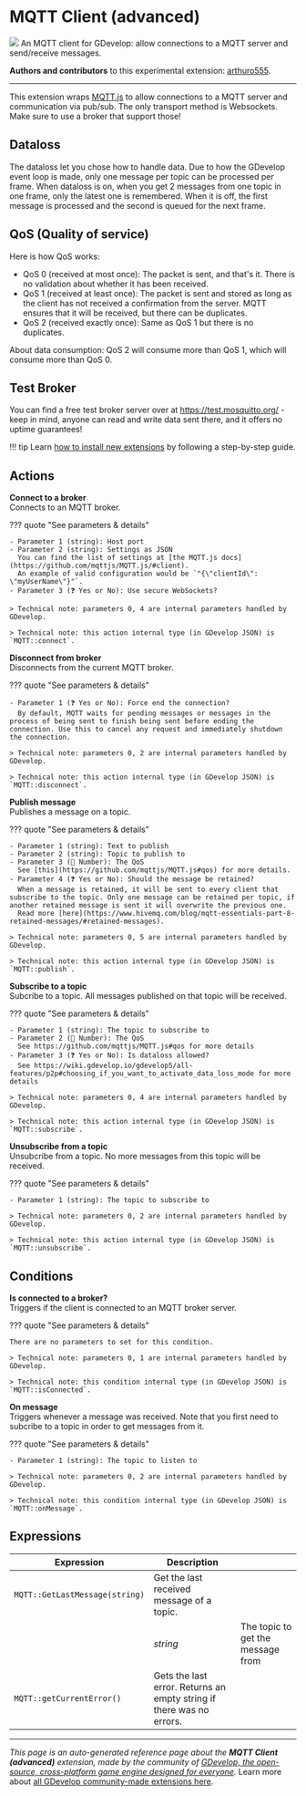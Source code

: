 # MQTT Client (advanced)

<img src="https://resources.gdevelop-app.com/assets/Icons/message-flash.svg" class="extension-icon"></img>
An MQTT client for GDevelop: allow connections to a MQTT server and send/receive messages.

**Authors and contributors** to this experimental extension: [arthuro555](https://gd.games/arthuro555).

---

This extension wraps [MQTT.js](https://github.com/mqttjs/MQTT.js) to allow connections to a MQTT server and communication via pub/sub. The only transport method is Websockets. Make sure to use a broker that support those!

## Dataloss

The dataloss let you chose how to handle data. Due to how the GDevelop event loop is made, only one message per topic can be processed per frame. When dataloss is on, when you get 2 messages from one topic in one frame, only the latest one is remembered. When it is off, the first message is processed and the second is queued for the next frame.

## QoS (Quality of service)

Here is how QoS works:


 - QoS 0 (received at most once): The packet is sent, and that's it. There is no validation about whether it has been received.
 - QoS 1 (received at least once): The packet is sent and stored as long as the client has not received a confirmation from the server. MQTT ensures that it will be received, but there can be duplicates.
 - QoS 2 (received exactly once): Same as QoS 1 but there is no duplicates.

About data consumption: QoS 2 will consume more than QoS 1, which will consume more than QoS 0.

## Test Broker

You can find a free test broker server over at https://test.mosquitto.org/ - keep in mind, anyone can read and write data sent there, and it offers no uptime guarantees!

!!! tip
    Learn [how to install new extensions](/gdevelop5/extensions/search) by following a step-by-step guide.

## Actions

**Connect to a broker**  
Connects to an MQTT broker. 

??? quote "See parameters & details"

    - Parameter 1 (string): Host port
    - Parameter 2 (string): Settings as JSON
      You can find the list of settings at [the MQTT.js docs](https://github.com/mqttjs/MQTT.js/#client).  
      An example of valid configuration would be `"{\"clientId\": \"myUserName\"}"`.
    - Parameter 3 (❓ Yes or No): Use secure WebSockets?

    > Technical note: parameters 0, 4 are internal parameters handled by GDevelop.

    > Technical note: this action internal type (in GDevelop JSON) is `MQTT::connect`.

**Disconnect from broker**  
Disconnects from the current MQTT broker.

??? quote "See parameters & details"

    - Parameter 1 (❓ Yes or No): Force end the connection?
      By default, MQTT waits for pending messages or messages in the process of being sent to finish being sent before ending the connection. Use this to cancel any request and immediately shutdown the connection.

    > Technical note: parameters 0, 2 are internal parameters handled by GDevelop.

    > Technical note: this action internal type (in GDevelop JSON) is `MQTT::disconnect`.

**Publish message**  
Publishes a message on a topic.

??? quote "See parameters & details"

    - Parameter 1 (string): Text to publish
    - Parameter 2 (string): Topic to publish to
    - Parameter 3 (🔢 Number): The QoS
      See [this](https://github.com/mqttjs/MQTT.js#qos) for more details.
    - Parameter 4 (❓ Yes or No): Should the message be retained?
      When a message is retained, it will be sent to every client that subscribe to the topic. Only one message can be retained per topic, if another retained message is sent it will overwrite the previous one.  
      Read more [here](https://www.hivemq.com/blog/mqtt-essentials-part-8-retained-messages/#retained-messages).

    > Technical note: parameters 0, 5 are internal parameters handled by GDevelop.

    > Technical note: this action internal type (in GDevelop JSON) is `MQTT::publish`.

**Subscribe to a topic**  
Subcribe to a topic. All messages published on that topic will be received.

??? quote "See parameters & details"

    - Parameter 1 (string): The topic to subscribe to
    - Parameter 2 (🔢 Number): The QoS
      See https://github.com/mqttjs/MQTT.js#qos for more details
    - Parameter 3 (❓ Yes or No): Is dataloss allowed?
      See https://wiki.gdevelop.io/gdevelop5/all-features/p2p#choosing_if_you_want_to_activate_data_loss_mode for more details

    > Technical note: parameters 0, 4 are internal parameters handled by GDevelop.

    > Technical note: this action internal type (in GDevelop JSON) is `MQTT::subscribe`.

**Unsubscribe from a topic**  
Unsubcribe from a topic. No more messages from this topic will be received.

??? quote "See parameters & details"

    - Parameter 1 (string): The topic to subscribe to

    > Technical note: parameters 0, 2 are internal parameters handled by GDevelop.

    > Technical note: this action internal type (in GDevelop JSON) is `MQTT::unsubscribe`.

## Conditions

**Is connected to a broker?**  
Triggers if the client is connected to an MQTT broker server.

??? quote "See parameters & details"

    There are no parameters to set for this condition.

    > Technical note: parameters 0, 1 are internal parameters handled by GDevelop.

    > Technical note: this condition internal type (in GDevelop JSON) is `MQTT::isConnected`.

**On message**  
Triggers whenever a message was received. Note that you first need to subcribe to a topic in order to get messages from it.

??? quote "See parameters & details"

    - Parameter 1 (string): The topic to listen to

    > Technical note: parameters 0, 2 are internal parameters handled by GDevelop.

    > Technical note: this condition internal type (in GDevelop JSON) is `MQTT::onMessage`.

## Expressions

| Expression | Description |  |
|-----|-----|-----|
| `MQTT::GetLastMessage(string)` | Get the last received message of a topic. ||
| | _string_ | The topic to get the message from |
| `MQTT::getCurrentError()` | Gets the last error. Returns an empty string if there was no errors. ||


---

*This page is an auto-generated reference page about the **MQTT Client (advanced)** extension, made by the community of [GDevelop, the open-source, cross-platform game engine designed for everyone](https://gdevelop.io/).* Learn more about [all GDevelop community-made extensions here](/gdevelop5/extensions).